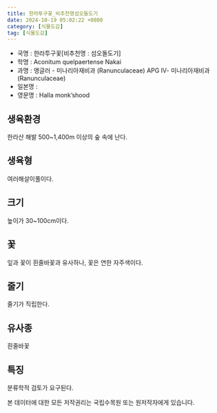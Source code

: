 ```yaml
---
title: 한라투구꽃_비추천명섬오돌도기
date: 2024-10-19 05:02:22 +0800
category: [식물도감]
tag: [식물도감]
---
```




- 국명 : 한라투구꽃[비추천명 : 섬오돌도기]
- 학명 : Aconitum quelpaertense Nakai
- 과명 : 앵글러 - 미나리아재비과 (Ranunculaceae) APG Ⅳ- 미나리아재비과 (Ranunculaceae)
- 일본명 : 
- 영문명 : Halla monk’shood


## 생육환경
한라산 해발 500~1,400m 이상의 숲 속에 난다.
## 생육형
여러해살이풀이다.
## 크기
높이가 30~100cm이다.
## 꽃
잎과 꽃이 흰줄바꽃과 유사하나, 꽃은 연한 자주색이다. 
## 줄기
줄기가 직립한다.
## 유사종
흰줄바꽃
## 특징
분류학적 검토가 요구된다.






본 데이터에 대한 모든 저작권리는 국립수목원 또는 원저작자에게 있습니다.
